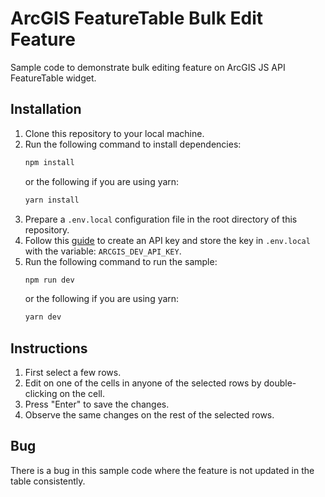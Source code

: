 # ArcGIS FeatureTable Bulk Edit Feature

Sample code to demonstrate bulk editing feature on ArcGIS JS API FeatureTable widget.

## Installation
1. Clone this repository to your local machine.
2. Run the following command to install dependencies:
    ```cmd
    npm install
    ```
    or the following if you are using yarn:
    ```cmd
    yarn install
    ```
3. Prepare a `.env.local` configuration file in the root directory of this repository.
4. Follow this [guide](https://developers.arcgis.com/javascript/latest/get-started/) to create an API key and store the key in `.env.local` with the variable: `ARCGIS_DEV_API_KEY`.
4. Run the following command to run the sample:
    ```cmd
    npm run dev
    ```
    or the following if you are using yarn:
    ```cmd
    yarn dev
    ```

## Instructions
1. First select a few rows.
2. Edit on one of the cells in anyone of the selected rows by double-clicking on the cell.
3. Press "Enter" to save the changes.
4. Observe the same changes on the rest of the selected rows.


## Bug
There is a bug in this sample code where the feature is not updated in the table consistently.